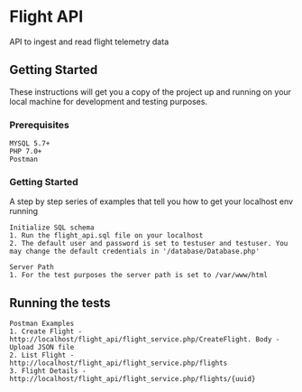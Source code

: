 # Flight API

API to ingest and read flight telemetry data

## Getting Started

These instructions will get you a copy of the project up and running on your local machine for development and testing purposes.

### Prerequisites

```
MYSQL 5.7+
PHP 7.0+
Postman

```

### Getting Started

A step by step series of examples that tell you how to get your localhost env running

```
Initialize SQL schema
1. Run the flight_api.sql file on your localhost
2. The default user and password is set to testuser and testuser. You may change the default credentials in '/database/Database.php'

Server Path
1. For the test purposes the server path is set to /var/www/html

```

## Running the tests

```
Postman Examples
1. Create Flight - http://localhost/flight_api/flight_service.php/CreateFlight. Body - Upload JSON file  
2. List Flight - http://localhost/flight_api/flight_service.php/flights
3. Flight Details - http://localhost/flight_api/flight_service.php/flights/{uuid}
```
